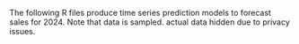 The following R files produce time series prediction models to forecast sales for 2024.
Note that data is sampled. actual data hidden due to privacy issues.
